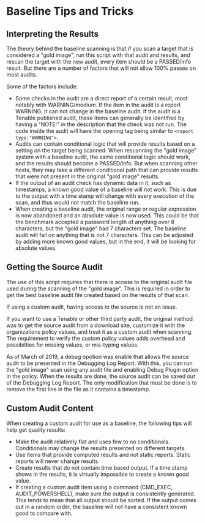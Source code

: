 # Baseline Tips and Tricks

## Interpreting the Results

The theory behind the baseline scanning is that if you scan a target that is considered a "gold image", run this script with that audit and results, and rescan the target with the new audit, every item should be a PASSED/info result.  But there are a number of factors that will not allow 100% passes on most audits.

Some of the factors include:

- Some checks in the audit are a direct report of a certain result, most notably with WARNING/medium.  If the item in the audit is a report WARNING, it can not change in the baseline audit.  If the audit is a Tenable published audit, these items can generally be identified by having a "NOTE:" in the description that the check was not run. The code inside the audit will have the opening tag being similar to `<report type:"WARNING">`.
- Audits can contain conditional logic that will provide results based on a setting on the target being scanned.  When rescanning the "gold image" system with a baseline audit, the same conditional logic should work, and the results should become a PASSED/info.  But when scanning other hosts, they may take a different conditional path that can provide results that were not present in the original "gold image" results.
- If the output of an audit check has dynamic data in it, such as timestamps, a known good value of a baseline will not work.  This is due to the output with a time stamp will change with every execution of the scan, and thus would not match the baseline run.
- When creating a baseline audit, the original range or regular expression is now abandoned and an absolute value is now used.  This could be that the benchmark accepted a password length of anything over 8 characters, but the "gold image" had 7 characters set.  The baseline audit will fail on anything that is not 7 characters.  This can be adjusted by adding more known good values, but in the end, it will be looking for absolute values.


## Getting the Source Audit

The use of this script requires that there is access to the original audit file used during the scanning of the "gold image".  This is required in order to get the best baseline audit file created based on the results of that scan.

If using a custom audit, having access to the source is not an issue.

If you want to use a Tenable or other third party audit, the original method was to get the source audit from a download site, customize it with the organizations policy values, and treat it as a custom audit when scanning.  The requirement to verify the custom policy values adds overhead and possibilties for missing values, or mis-typing values.

As of March of 2019, a debug opotion was enable that allows the source audit to be presented in the Debugging Log Report.  With this, you can run the "gold image" scan using any audit file and enabling Debug Plugin option in the policy.  When the results are done, the source audit can be saved out of the Debugging Log Report.  The only modification that must be done is to remove the first line in the file as it contains a timestamp.


## Custom Audit Content

When creating a custom audit for use as a baseline, the following tips will help get quality results:

* Make the audit relatively flat and uses few to no conditionals.  Conditionals may change the results presented on different targets.
* Use items that provide computed results and not static reports.  Static reports will never change results.
* Create results that do not contain time based output.  If a time stamp shows in the results, it is virtually impossible to create a known good value.
* If creating a custom audit item using a command (CMD_EXEC, AUDIT_POWERSHELL), make sure the output is consistently generated.  This tends to mean that all output should be sorted.  If the output comes out in a random order, the baseline will not have a consistent known good to compare with.
